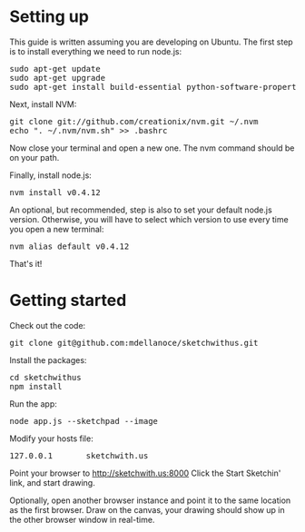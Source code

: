 # Setting up

This guide is written assuming you are developing on Ubuntu. The first step is to install everything we need to run node.js:

<pre>
sudo apt-get update
sudo apt-get upgrade
sudo apt-get install build-essential python-software-properties libssl-dev libreadline-dev git-core curl libcairo2-dev
</pre>

Next, install NVM:

<pre>
git clone git://github.com/creationix/nvm.git ~/.nvm
echo ". ~/.nvm/nvm.sh" >> .bashrc
</pre>

Now close your terminal and open a new one. The nvm command should be on your path.

Finally, install node.js:

<pre>
nvm install v0.4.12
</pre>

An optional, but recommended, step is also to set your default node.js version. Otherwise, you will have to select which version to use every time you open a new terminal:

<pre>
nvm alias default v0.4.12
</pre>

That's it!

# Getting started

Check out the code:

<pre>
git clone git@github.com:mdellanoce/sketchwithus.git
</pre>

Install the packages:

<pre>
cd sketchwithus
npm install
</pre>

Run the app:

<pre>
node app.js --sketchpad --image
</pre>

Modify your hosts file:

<pre>
127.0.0.1       sketchwith.us
</pre>

Point your browser to http://sketchwith.us:8000
Click the Start Sketchin' link, and start drawing.

Optionally, open another browser instance and point it to the same location as the first browser.
Draw on the canvas, your drawing should show up in the other browser window in real-time.
